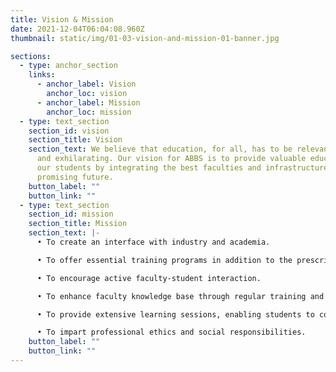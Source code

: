 ```yaml
---
title: Vision & Mission
date: 2021-12-04T06:04:08.960Z
thumbnail: static/img/01-03-vision-and-mission-01-banner.jpg

sections:
  - type: anchor_section
    links:
      - anchor_label: Vision
        anchor_loc: vision
      - anchor_label: Mission
        anchor_loc: mission
  - type: text_section
    section_id: vision
    section_title: Vision
    section_text: We believe that education, for all, has to be relevant, enriching
      and exhilarating. Our vision for ABBS is to provide valuable education to
      our students by integrating the best faculties and infrastructure for a
      promising future.
    button_label: ""
    button_link: ""
  - type: text_section
    section_id: mission
    section_title: Mission
    section_text: |-
      • To create an interface with industry and academia.

      • To offer essential training programs in addition to the prescribed syllabus.

      • To encourage active faculty-student interaction.

      • To enhance faculty knowledge base through regular training and seminar participation.

      • To provide extensive learning sessions, enabling students to compete on a global level.

      • To impart professional ethics and social responsibilities.
    button_label: ""
    button_link: ""
---
```

